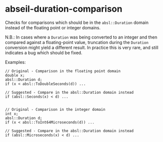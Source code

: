 abseil-duration-comparison
==========================

Checks for comparisons which should be in the `absl::Duration` domain
instead of the floating point or integer domains.

N.B.: In cases where a `Duration` was being converted to an integer and
then compared against a floating-point value, truncation during the
`Duration` conversion might yield a different result. In practice this
is very rare, and still indicates a bug which should be fixed.

Examples:

    // Original - Comparison in the floating point domain
    double x;
    absl::Duration d;
    if (x < absl::ToDoubleSeconds(d)) ...

    // Suggested - Compare in the absl::Duration domain instead
    if (absl::Seconds(x) < d) ...


    // Original - Comparison in the integer domain
    int x;
    absl::Duration d;
    if (x < absl::ToInt64Microseconds(d)) ...

    // Suggested - Compare in the absl::Duration domain instead
    if (absl::Microseconds(x) < d) ...
